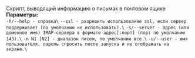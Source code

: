 Cкрипт, выводящий информацию о письмах в почтовом ящике\
**Параметры:**\
`-h/--help - справка\`
`--ssl - разрешить использование ssl, если сервер поддерживает (по умолчанию не использовать).\`
`-s/--server - адрес (или доменное имя) IMAP-сервера в формате адрес[:порт] (порт по умолчанию 143).\`
`-n N1 [N2] - диапазон писем, по умолчанию все.\`
`-u/--user - имя пользователя, пароль спросить после запуска и не отображать на экране.\`
